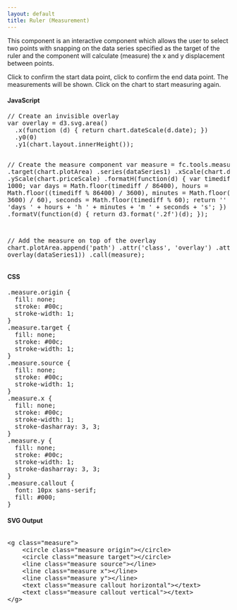 ```yaml
---
layout: default
title: Ruler (Measurement)
---
```


This component is an interactive component which allows the user to select two points with snapping on the data series specified as the target of the ruler and the component will calculate (measure) the x and y displacement between points.

Click to confirm the start data point, click to confirm the end data point. The measurements will be shown. Click on the chart to start measuring again.

<div id="example_ruler" class="chart"> </div>

<div class="tabs">
  <div>
    <h4>JavaScript</h4>
<pre>
// Create an invisible overlay
var overlay = d3.svg.area()
  .x(function (d) { return chart.dateScale(d.date); })
  .y0(0)
  .y1(chart.layout.innerHeight());

// Create the measure component
var measure = fc.tools.measure()
  .target(chart.plotArea)
  .series(dataSeries1)
  .xScale(chart.dateScale)
  .yScale(chart.priceScale)
  .formatH(function(d) { 
    var timediff = d / 1000;
    var days = Math.floor(timediff / 86400),
    hours = Math.floor((timediff % 86400) / 3600),
    minutes = Math.floor((timediff % 3600) / 60),
    seconds = Math.floor(timediff % 60);
    return '' + days + 'days ' + hours + 'h ' + minutes + 'm ' + seconds + 's'; 
  })
  .formatV(function(d) { return d3.format('.2f')(d); });

// Add the measure on top of the overlay
chart.plotArea.append('path')
  .attr('class', 'overlay')
  .attr('d', overlay(dataSeries1))
  .call(measure);
</pre>
  </div>
  <div>
    <h4>CSS</h4>
<pre>
.measure.origin {
  fill: none;
  stroke: #00c;
  stroke-width: 1;
}
.measure.target {
  fill: none;
  stroke: #00c;
  stroke-width: 1;
}
.measure.source {
  fill: none;
  stroke: #00c;
  stroke-width: 1;
}
.measure.x {
  fill: none;
  stroke: #00c;
  stroke-width: 1;
  stroke-dasharray: 3, 3;
}
.measure.y {
  fill: none;
  stroke: #00c;
  stroke-width: 1;
  stroke-dasharray: 3, 3;
}
.measure.callout {
  font: 10px sans-serif;
  fill: #000;
}
</pre>
  </div>
  <div>
    <h4>SVG Output</h4>
<xmp>
<g class="measure">
	<circle class="measure origin"></circle>
	<circle class="measure target"></circle>
	<line class="measure source"></line>
	<line class="measure x"></line>
	<line class="measure y"></line>
	<text class="measure callout horizontal"></text>
	<text class="measure callout vertical"></text>
</g>
</xmp>
  </div>
</div>

<script type="text/javascript">
(function(){
  var chart = createPlotArea(dataSeries1, '#example_ruler');

  // Create the OHLC series
  var ohlc = fc.series.ohlc()
    .xScale(chart.dateScale)
    .yScale(chart.priceScale);

  // Add the primary OHLC series
  chart.plotArea.selectAll('.series').remove();
  chart.plotArea.append('g')
    .attr('class', 'series')
    .datum(dataSeries1)
    .call(ohlc);

  // Create an invisible overlay
  var overlay = d3.svg.area()
    .x(function (d) { return chart.dateScale(d.date); })
    .y0(0)
    .y1(chart.layout.innerHeight());

  // Create the measure component
  var measure = fc.tools.measure()
    .target(chart.plotArea)
    .series(dataSeries1)
    .xScale(chart.dateScale)
    .yScale(chart.priceScale)
    .formatH(function(d) { 
      var timediff = d / 1000;
      var days = Math.floor(timediff / 86400),
      hours = Math.floor((timediff % 86400) / 3600),
      minutes = Math.floor((timediff % 3600) / 60),
      seconds = Math.floor(timediff % 60);
      return '' + days + 'days ' + hours + 'h ' + minutes + 'm ' + seconds + 's'; 
    })
    .formatV(function(d) { return d3.format('.2f')(d); });

  // Add the measure on top of the overlay
  chart.plotArea.append('path')
    .attr('class', 'overlay')
    .attr('d', overlay(dataSeries1))
    .call(measure);
}());
</script>
